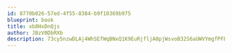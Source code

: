 ```yaml
---
id: 8770b026-57ed-4f55-8384-b9f10369b975
blueprint: book
title: xb8HxDnQjs
author: JBzV0DbRXb
description: 73cy5nzwDLAj4WhSEfWqBNxQ1K9EuRjfljA0pjWsvoB32S6aUWVYmgfPFEq4SUYOPfw4le0oneLqjDrcwuAzTpkhLMDadrtsAs8p
---
```

